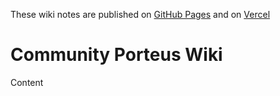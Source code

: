 These wiki notes are published on [GitHub Pages](https://rychphd.github.io/PorteusWiki/) and on [Vercel](https://porteus-wiki.vercel.app/)

# Community Porteus Wiki

 Content

